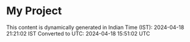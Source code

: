 # My Project

This content is dynamically generated in Indian Time (IST): 2024-04-18 21:21:02 IST
Converted to UTC: 2024-04-18 15:51:02 UTC

